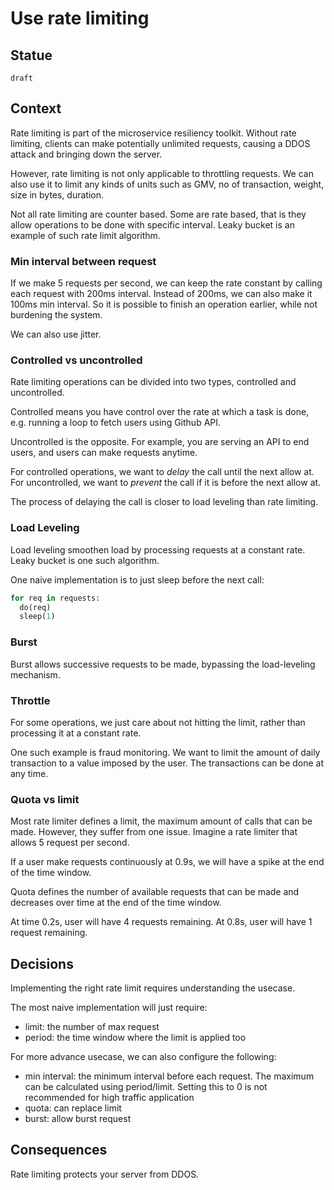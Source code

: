 # Use rate limiting 


## Statue

`draft`

## Context

Rate limiting is part of the microservice resiliency toolkit. Without rate limiting, clients can make potentially unlimited requests, causing a DDOS attack and bringing down the server.

However, rate limiting is not only applicable to throttling requests. We can also use it to limit any kinds of units such as GMV, no of transaction, weight, size in bytes, duration.


Not all rate limiting are counter based. Some are rate based, that is they allow operations to be done with specific interval. Leaky bucket is an example of such rate limit algorithm.


### Min interval between request

If we make 5 requests per second, we can keep the rate constant by calling each request with 200ms interval. Instead of 200ms, we can also make it 100ms min interval. So it is possible to finish an operation earlier, while not burdening the system.

We can also use jitter.

### Controlled vs uncontrolled

Rate limiting operations can be divided into two types, controlled and uncontrolled.

Controlled means you have control over the rate at which a task is done, e.g. running a loop to fetch users using Github API.

Uncontrolled is the opposite. For example, you are serving an API to end users, and users can make requests anytime.

For controlled operations, we want to _delay_ the call until the next allow at. For uncontrolled, we want to _prevent_ the call if it is before the next allow at. 

The process of delaying the call is closer to load leveling than rate limiting. 

### Load Leveling

Load leveling smoothen load by processing requests at a constant rate. Leaky bucket is one such algorithm.

One naive implementation is to just sleep before the next call:

```python
for req in requests:
  do(req)
  sleep(1)
```

### Burst

Burst allows successive requests to be made, bypassing the load-leveling mechanism.

### Throttle

For some operations, we just care about not hitting the limit, rather than processing it at a constant rate.

One such example is fraud monitoring. We want to limit the amount of daily transaction to a value imposed by the user. The transactions can be done at any time.

### Quota vs limit

Most rate limiter defines a limit, the maximum amount of calls that can be made. However, they suffer from one issue. Imagine a rate limiter that allows 5 request per second.

If a user make requests continuously at 0.9s, we will have a spike at the end of the time window.

Quota defines the number of available requests that can be made and decreases over time at the end of the time window.

At time 0.2s, user will have 4 requests remaining. At 0.8s, user will have 1 request remaining.

## Decisions

Implementing the right rate limit requires understanding the usecase.

The most naive implementation will just require:

- limit: the number of max request
- period: the time window where the limit is applied too

For more advance usecase, we can also configure the following:

- min interval: the minimum interval before each request. The maximum can be calculated using period/limit. Setting this to 0 is not recommended for high traffic application
- quota: can replace limit
- burst: allow burst request



## Consequences

Rate limiting protects your server from DDOS.
